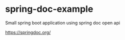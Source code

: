 # spring-doc-example
Small spring boot application using spring doc open api

https://springdoc.org/
